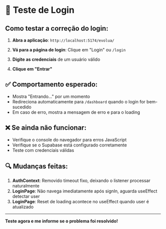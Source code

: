# 🔧 Teste de Login

## Como testar a correção do login:

1. **Abra a aplicação**: `http://localhost:5174/evolua/`

2. **Vá para a página de login**: Clique em "Login" ou `/login`

3. **Digite as credenciais** de um usuário válido

4. **Clique em "Entrar"**

## ✅ Comportamento esperado:
- Mostra "Entrando..." por um momento
- Redireciona automaticamente para `/dashboard` quando o login for bem-sucedido
- Em caso de erro, mostra a mensagem de erro e para o loading

## ❌ Se ainda não funcionar:
- Verifique o console do navegador para erros JavaScript
- Verifique se o Supabase está configurado corretamente
- Teste com credenciais válidas

## 🔍 Mudanças feitas:
1. **AuthContext**: Removido timeout fixo, deixando o listener processar naturalmente
2. **LoginPage**: Não navega imediatamente após signIn, aguarda useEffect detectar user
3. **LoginPage**: Reset de loading acontece no useEffect quando user é atualizado

---

**Teste agora e me informe se o problema foi resolvido!**
